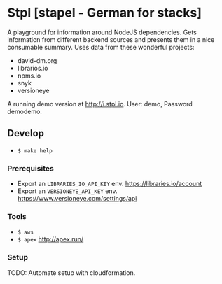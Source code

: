 # Stpl [stapel - German for stacks]

A playground for information around NodeJS dependencies. Gets information from different backend sources and presents them in a nice consumable summary. Uses data from these wonderful projects:

 * david-dm.org
 * librarios.io
 * npms.io
 * snyk
 * versioneye 

A running demo version at http://i.stpl.io. User: demo, Password demodemo. 

## Develop

* `$ make help`

### Prerequisites

* Export an `LIBRARIES_IO_API_KEY` env. https://libraries.io/account
* Export an `VERSIONEYE_API_KEY` env. https://www.versioneye.com/settings/api 

### Tools

* `$ aws`
* `$ apex` http://apex.run/

### Setup

TODO: Automate setup with cloudformation.